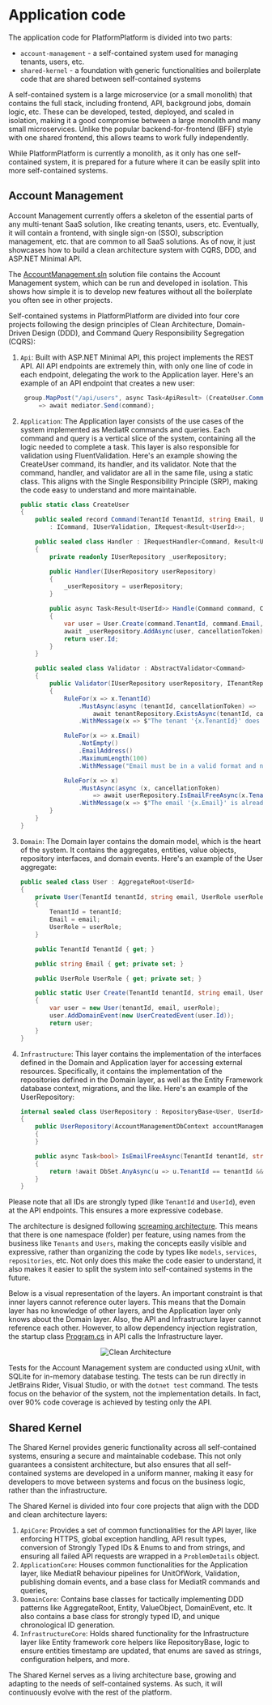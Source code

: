# Application code

The application code for PlatformPlatform is divided into two parts:

-   `account-management` - a self-contained system used for managing tenants, users, etc.
-   `shared-kernel` - a foundation with generic functionalities and boilerplate code that are shared between self-contained systems

A self-contained system is a large microservice (or a small monolith) that contains the full stack, including frontend, API, background jobs, domain logic, etc. These can be developed, tested, deployed, and scaled in isolation, making it a good compromise between a large monolith and many small microservices. Unlike the popular backend-for-frontend (BFF) style with one shared frontend, this allows teams to work fully independently.

While PlatformPlatform is currently a monolith, as it only has one self-contained system, it is prepared for a future where it can be easily split into more self-contained systems.

## Account Management

Account Management currently offers a skeleton of the essential parts of any multi-tenant SaaS solution, like creating tenants, users, etc. Eventually, it will contain a frontend, with single sign-on (SSO), subscription management, etc. that are common to all SaaS solutions. As of now, it just showcases how to build a clean architecture system with CQRS, DDD, and ASP.NET Minimal API.

The [AccountManagement.sln](/application/account-management/AccountManagement.sln) solution file contains the Account Management system, which can be run and developed in isolation. This shows how simple it is to develop new features without all the boilerplate you often see in other projects.

Self-contained systems in PlatformPlatform are divided into four core projects following the design principles of Clean Architecture, Domain-Driven Design (DDD), and Command Query Responsibility Segregation (CQRS):

1. `Api`: Built with ASP.NET Minimal API, this project implements the REST API. All API endpoints are extremely thin, with only one line of code in each endpoint, delegating the work to the Application layer. Here's an example of an API endpoint that creates a new user:

    ```csharp
     group.MapPost("/api/users", async Task<ApiResult> (CreateUser.Command command, ISender mediator)
         => await mediator.Send(command);
    ```

2. `Application`: The Application layer consists of the use cases of the system implemented as MediatR commands and queries. Each command and query is a vertical slice of the system, containing all the logic needed to complete a task. This layer is also responsible for validation using FluentValidation. Here's an example showing the CreateUser command, its handler, and its validator. Note that the command, handler, and validator are all in the same file, using a static class. This aligns with the Single Responsibility Principle (SRP), making the code easy to understand and more maintainable.

    ```csharp
    public static class CreateUser
    {
        public sealed record Command(TenantId TenantId, string Email, UserRole UserRole)
            : ICommand, IUserValidation, IRequest<Result<UserId>>;

        public sealed class Handler : IRequestHandler<Command, Result<UserId>>
        {
            private readonly IUserRepository _userRepository;

            public Handler(IUserRepository userRepository)
            {
                _userRepository = userRepository;
            }

            public async Task<Result<UserId>> Handle(Command command, CancellationToken cancellationToken)
            {
                var user = User.Create(command.TenantId, command.Email, command.UserRole);
                await _userRepository.AddAsync(user, cancellationToken);
                return user.Id;
            }
        }

        public sealed class Validator : AbstractValidator<Command>
        {
            public Validator(IUserRepository userRepository, ITenantRepository tenantRepository)
            {
                RuleFor(x => x.TenantId)
                    .MustAsync(async (tenantId, cancellationToken) =>
                        await tenantRepository.ExistsAsync(tenantId, cancellationToken))
                    .WithMessage(x => $"The tenant '{x.TenantId}' does not exist.");

                RuleFor(x => x.Email)
                    .NotEmpty()
                    .EmailAddress()
                    .MaximumLength(100)
                    .WithMessage("Email must be in a valid format and no longer than 100 characters.");

                RuleFor(x => x)
                    .MustAsync(async (x, cancellationToken)
                        => await userRepository.IsEmailFreeAsync(x.TenantId, x.Email, cancellationToken))
                    .WithMessage(x => $"The email '{x.Email}' is already in use by another user on this tenant.");
            }
        }
    }
    ```

3. `Domain`: The Domain layer contains the domain model, which is the heart of the system. It contains the aggregates, entities, value objects, repository interfaces, and domain events. Here's an example of the User aggregate:

    ```csharp
    public sealed class User : AggregateRoot<UserId>
    {
        private User(TenantId tenantId, string email, UserRole userRole) : base(UserId.NewId())
        {
            TenantId = tenantId;
            Email = email;
            UserRole = userRole;
        }

        public TenantId TenantId { get; }

        public string Email { get; private set; }

        public UserRole UserRole { get; private set; }

        public static User Create(TenantId tenantId, string email, UserRole userRole)
        {
            var user = new User(tenantId, email, userRole);
            user.AddDomainEvent(new UserCreatedEvent(user.Id));
            return user;
        }
    }
    ```

4. `Infrastructure`: This layer contains the implementation of the interfaces defined in the Domain and Application layer for accessing external resources. Specifically, it contains the implementation of the repositories defined in the Domain layer, as well as the Entity Framework database context, migrations, and the like. Here's an example of the UserRepository:

    ```csharp
    internal sealed class UserRepository : RepositoryBase<User, UserId>, IUserRepository
    {
        public UserRepository(AccountManagementDbContext accountManagementDbContext) : base(accountManagementDbContext)
        {
        }

        public async Task<bool> IsEmailFreeAsync(TenantId tenantId, string email, CancellationToken cancellationToken)
        {
            return !await DbSet.AnyAsync(u => u.TenantId == tenantId && u.Email == email, cancellationToken);
        }
    }
    ```

Please note that all IDs are strongly typed (like `TenantId` and `UserId`), even at the API endpoints. This ensures a more expressive codebase.

The architecture is designed following [screaming architecture](https://blog.cleancoder.com/uncle-bob/2011/09/30/Screaming-Architecture.html). This means that there is one namespace (folder) per feature, using names from the business like `Tenants` and `Users`, making the concepts easily visible and expressive, rather than organizing the code by types like `models`, `services`, `repositories`, etc. Not only does this make the code easier to understand, it also makes it easier to split the system into self-contained systems in the future.

Below is a visual representation of the layers. An important constraint is that inner layers cannot reference outer layers. This means that the Domain layer has no knowledge of other layers, and the Application layer only knows about the Domain layer. Also, the API and Infrastructure layer cannot reference each other. However, to allow dependency injection registration, the startup class [Program.cs](/application/account-management/Api/Program.cs) in API calls the Infrastructure layer.

<p align="center">
  <img src="https://platformplatformgithub.blob.core.windows.net/CleanArchitecture.png" alt="Clean Architecture">
</p>

Tests for the Account Management system are conducted using xUnit, with SQLite for in-memory database testing. The tests can be run directly in JetBrains Rider, Visual Studio, or with the `dotnet test` command. The tests focus on the behavior of the system, not the implementation details. In fact, over 90% code coverage is achieved by testing only the API.

## Shared Kernel

The Shared Kernel provides generic functionality across all self-contained systems, ensuring a secure and maintainable codebase. This not only guarantees a consistent architecture, but also ensures that all self-contained systems are developed in a uniform manner, making it easy for developers to move between systems and focus on the business logic, rather than the infrastructure.

The Shared Kernel is divided into four core projects that align with the DDD and clean architecture layers:

1. `ApiCore`: Provides a set of common functionalities for the API layer, like enforcing HTTPS, global exception handling, API result types, conversion of Strongly Typed IDs & Enums to and from strings, and ensuring all failed API requests are wrapped in a `ProblemDetails` object.
2. `ApplicationCore`: Houses common functionalities for the Application layer, like MediatR behaviour pipelines for UnitOfWork, Validation, publishing domain events, and a base class for MediatR commands and queries,
3. `DomainCore`: Contains base classes for tactically implementing DDD patterns like AggregateRoot, Entity, ValueObject, DomainEvent, etc. It also contains a base class for strongly typed ID, and unique chronological ID generation.
4. `InfrastructureCore`: Holds shared functionality for the Infrastructure layer like Entity framework core helpers like RepositoryBase, logic to ensure entities timestamp are updated, that enums are saved as strings, configuration helpers, and more.

The Shared Kernel serves as a living architecture base, growing and adapting to the needs of self-contained systems. As such, it will continuously evolve with the rest of the platform.
